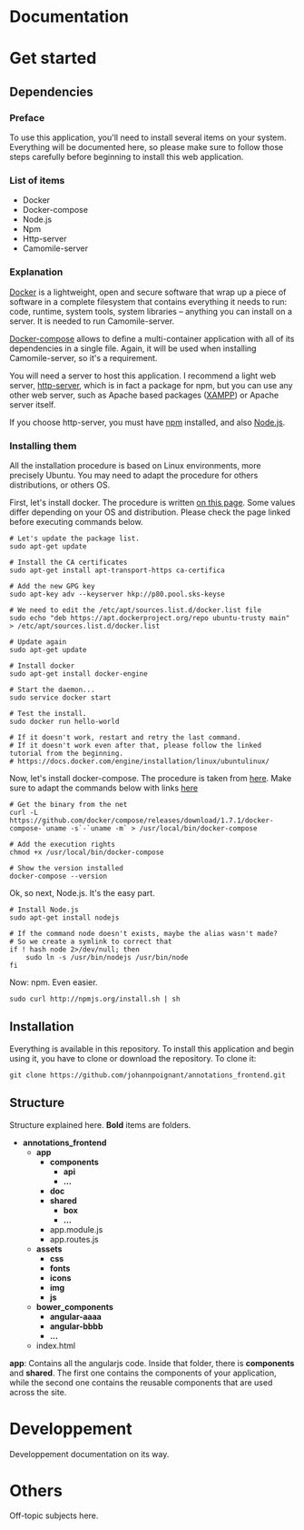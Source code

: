 # Documentation

# Get started
## Dependencies
### Preface
To use this application, you'll need to install several items on your system. Everything
will be documented here, so please make sure to follow those steps carefully before
 beginning to install this web application.

### List of items
- Docker
- Docker-compose
- Node.js
- Npm
- Http-server
- Camomile-server


### Explanation
[Docker](https://www.docker.com/) is a lightweight, open and secure software that wrap up a piece of software in a complete
filesystem that contains everything it needs to run: code, runtime, system tools, system libraries
– anything you can install on a server. It is needed to run Camomile-server.

[Docker-compose](https://www.docker.com/products/docker-compose) allows to define a multi-container application with all of its dependencies in a
 single file. Again, it will be used when installing Camomile-server, so it's a requirement.

You will need a server to host this application. I recommend a light web server,
[http-server](https://www.npmjs.com/package/http-server), which is in fact a package for npm, but
you can use any other web server, such as Apache based packages ([XAMPP](https://www.apachefriends.org/en/index.html)) or Apache server itself.

If you choose http-server, you must have [npm](https://www.npmjs.com/) installed,
and also [Node.js](https://nodejs.org/en/).

### Installing them
All the installation procedure is based on Linux environments, more precisely Ubuntu.
You may need to adapt the procedure for others distributions, or others OS.

First, let's install docker. The procedure is written [on this page](https://docs.docker.com/engine/installation/linux/ubuntulinux/).
Some values differ depending on your OS and distribution. Please check the page linked before
executing commands below.
```
# Let's update the package list.
sudo apt-get update

# Install the CA certificates
sudo apt-get install apt-transport-https ca-certifica

# Add the new GPG key
sudo apt-key adv --keyserver hkp://p80.pool.sks-keyse

# We need to edit the /etc/apt/sources.list.d/docker.list file
sudo echo "deb https://apt.dockerproject.org/repo ubuntu-trusty main" > /etc/apt/sources.list.d/docker.list

# Update again
sudo apt-get update

# Install docker
sudo apt-get install docker-engine

# Start the daemon...
sudo service docker start

# Test the install.
sudo docker run hello-world

# If it doesn't work, restart and retry the last command.
# If it doesn't work even after that, please follow the linked tutorial from the beginning.
# https://docs.docker.com/engine/installation/linux/ubuntulinux/
```

Now, let's install docker-compose. The procedure is taken from [here](https://docs.docker.com/compose/install/).
Make sure to adapt the commands below with links [here](https://github.com/docker/compose/releases)
```
# Get the binary from the net
curl -L https://github.com/docker/compose/releases/download/1.7.1/docker-compose-`uname -s`-`uname -m` > /usr/local/bin/docker-compose

# Add the execution rights
chmod +x /usr/local/bin/docker-compose

# Show the version installed
docker-compose --version
```

Ok, so next, Node.js. It's the easy part.
```
# Install Node.js
sudo apt-get install nodejs

# If the command node doesn't exists, maybe the alias wasn't made?
# So we create a symlink to correct that
if ! hash node 2>/dev/null; then
    sudo ln -s /usr/bin/nodejs /usr/bin/node
fi
```

Now: npm. Even easier.
```
sudo curl http://npmjs.org/install.sh | sh
```

## Installation
Everything is available in this repository. To install this application and begin using it,
you have to clone or download the repository. To clone it:
```
git clone https://github.com/johannpoignant/annotations_frontend.git
```

## Structure
Structure explained here. **Bold** items are folders.

* **annotations_frontend**
  * **app**
    * **components**
      * **api**
      * **...**
    * **doc**
    * **shared**
      * **box**
      * **...**
    * app.module.js
    * app.routes.js
  * **assets**
    * **css**
    * **fonts**
    * **icons**
    * **img**
    * **js**
  * **bower_components**
    * **angular-aaaa**
    * **angular-bbbb**
    * **...**
  * index.html

**app**: Contains all the angularjs code. Inside that folder, there is **components** and **shared**.
The first one contains the components of your application, while the second one contains the reusable
components that are used across the site.



# Developpement
Developpement documentation on its way.

# Others
Off-topic subjects here.